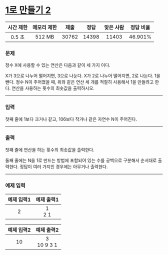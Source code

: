 # [1로 만들기 2](https://www.acmicpc.net/problem/12852)

<div align = center>

| 시간 제한 | 메모리 제한 | 제출  | 정답  | 맞은 사람 | 정답 비율 |
| :-------: | :---------: | :---: | :---: | :-------: | :-------: |
|  0.5 초   |   512 MB    | 30762 | 14398 |   11403   |  46.901%  |

</div>

### 문제

정수 X에 사용할 수 있는 연산은 다음과 같이 세 가지 이다.

X가 3으로 나누어 떨어지면, 3으로 나눈다.
X가 2로 나누어 떨어지면, 2로 나눈다.
1을 뺀다.
정수 N이 주어졌을 때, 위와 같은 연산 세 개를 적절히 사용해서 1을 만들려고 한다. 연산을 사용하는 횟수의 최솟값을 출력하시오.

---

### 입력

첫째 줄에 1보다 크거나 같고, 106보다 작거나 같은 자연수 N이 주어진다.

---

### 출력

첫째 줄에 연산을 하는 횟수의 최솟값을 출력한다.

둘째 줄에는 N을 1로 만드는 방법에 포함되어 있는 수를 공백으로 구분해서 순서대로 출력한다. 정답이 여러 가지인 경우에는 아무거나 출력한다.

---

### 예제 입력

| 예제 입력1 | 예제 출력1 |
| :--------: | :--------: |
|     2      | 1<br/>2 1  |

| 예제 입력2 |   예제 출력2   |
| :--------: | :------------: |
|     10     | 3<br/>10 9 3 1 |
